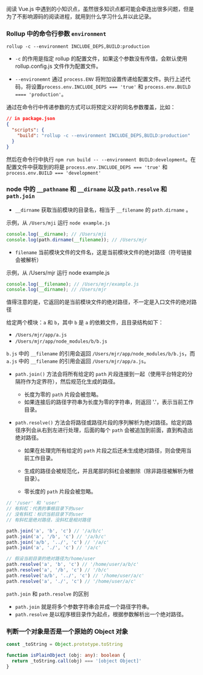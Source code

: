 阅读 Vue.js 中遇到的小知识点，虽然很多知识点都可能会牵连出很多问题，但是为了不影响源码的阅读进程，就用到什么学习什么并以此记录。

### Rollup 中的命令行参数 `environment`

```shell
rollup -c --environment INCLUDE_DEPS,BUILD:production
```

- `-c` 的作用是指定 rollup 的配置文件，如果这个参数没有传值，会默认使用 rollup.config.js 文件作为配置文件。

- `--environemnt` 通过 `process.ENV` 将附加设置传递给配置文件。执行上述代码，将设置`process.env.INCLUDE_DEPS === 'true'` 和 `process.env.BUILD ==== 'production'`。

通过在命令行中传递参数的方式可以将预定义好的同名参数覆盖，比如：

```json
// in package.json
{
  "scripts": {
    "build": "rollup -c --environment INCLUDE_DEPS,BUILD:production"
  }
}
```

然后在命令行中执行 `npm run build -- --environment BUILD:development`。在配置文件中获取到的将是 `process.env.INCLUDE_DEPS === 'true'` 和 `process.env.BUILD === 'development'`

### node 中的 `__pathname` 和 `__dirname` 以及 `path.resolve` 和 `path.join`

- `__dirname` 获取当前模块的目录名，相当于 `__filename` 的 `path.dirname` 。

示例，从 `/Users/mji` 运行 `node example.js`

```js
console.log(__dirname); // /Users/mji
console.log(path.dirname(__filename)); // /Users/mjr
```

- `filename` 当前模块文件的文件名，这是当前模块文件的绝对路径（符号链接会被解析）

示例，从 /Users/mjr 运行 node example.js

```js
console.log(__filename); // /Users/mjr/example.js
console.log(__dirname); // /Users/mjr
```

值得注意的是，它返回的是当前模块文件的绝对路径，不一定是入口文件的绝对路径

给定两个模块：`a` 和 `b`，其中 `b` 是 `a` 的依赖文件，且目录结构如下：

- `/Users/mjr/app/a.js`
- `/Users/mjr/app/node_modules/b/b.js`

`b.js` 中的 `__filename` 的引用会返回 `/Users/mjr/app/node_modules/b/b.js`，而 `a.js` 中的 `__filename` 的引用会返回 `/Users/mjr/app/a.js`。

- `path.join()` 方法会将所有给定的 `path` 片段连接到一起（使用平台特定的分隔符作为定界符），然后规范化生成的路径。

  - 长度为零的 `path` 片段会被忽略。 
  - 如果连接后的路径字符串为长度为零的字符串，则返回 '.'，表示当前工作目录。

- `path.resolve()` 方法会将路径或路径片段的序列解析为绝对路径。给定的路径序列会从右到左进行处理，后面的每个 `path` 会被追加到前面，直到构造出绝对路径。

  - 如果在处理完所有给定的 `path` 片段之后还未生成绝对路径，则会使用当前工作目录。

  - 生成的路径会被规范化，并且尾部的斜杠会被删除（除非路径被解析为根目录）。

  - 零长度的 `path` 片段会被忽略。

```js
// '/user' 和 'user'
// 有斜杠：代表的事根目录下的user
// 没有斜杠：标识当前目录下的user
// 有斜杠是绝对路径，没斜杠是相对路径

path.join('a', 'b', 'c') // '/a/b/c'
path.join('a', '/b', 'c') // '/a/b/c'
path.join('a/b', '../', 'c') // '/a/c'
path.join('a', './', 'c') // '/a/c'

// 假设当前目录的绝对路径为/home/user
path.resolve('a', 'b', 'c') // '/home/user/a/b/c'
path.resolve('a', '/b', 'c') // '/b/c'
path.resolve('a/b', '../', 'c') // '/home/user/a/c'
path.resolve('a', './', 'c') // '/home/user/a/c'
```

`path.join` 和 `path.resolve` 的区别

- `path.join` 就是将多个参数字符串合并成一个路径字符串。
- `path.resolve` 是以程序根目录作为起点，根据参数解析出一个绝对路径。

### 判断一个对象是否是一个原始的 Object 对象

```ts
const _toString = Object.prototype.toString

function isPlainObject (obj: any): boolean {
  return _toString.call(obj) === '[object Object]'
}
```